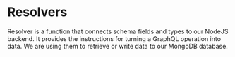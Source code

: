 # Resolvers

Resolver is a function that connects schema fields and types to our NodeJS backend. It provides the instructions for turning a GraphQL operation into data. We are using them to retrieve or write data to our MongoDB database.

